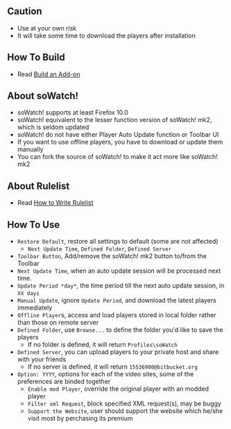 ## Caution

- Use at your own risk
- It will take some time to download the players after installation

## How To Build

- Read [Build an Add-on](https://github.com/jc3213/Misc/blob/master/Manual/en-US/HowToBuild.md)

## About soWatch!

- soWatch! supports at least Firefox 10.0
- soWatch! equivalent to the lesser function version of soWatch! mk2, which is seldom updated
- soWatch! do not have either Player Auto Update function or Toolbar UI
- If you want to use offline players, you have to download or update them manually
- You can fork the source of soWatch! to make it act more like soWatch! mk2

## About Rulelist

- Read [How to Write Rulelist](https://github.com/jc3213/Misc/blob/master/Manual/en-US/soWatch-mk2.rulelist.md)

## How To Use

- `Restore Default`, restore all settings to default (some are not affected)
  - `Next Update Time`, `Defined Folder`, `Defined Server`
- `Toolbar Button`, Add/remove the soWatch! mk2 button to/from the Toolbar
- `Next Update Time`, when an auto update session will be processed next time.
- `Update Period *day*`, the time period till the next auto update session, in `XX days`
- `Manual Update`, ignore `Update Period`, and download the latest players immediately
- `Offline Player`s, access and load players stored in local folder rather than those on remote server
- `Defined Folder`,  use `Browse...` to define the folder you'd like to save the players
  - If no folder is defined, it will return `Profiles\soWatch`
- `Defined Server`, you can upload players to your private host and share with your friends
  - If no server is defined, it will return `15536900@bitbucket.org`
- `Option: YYYY`, options for each of the video sites, some of the preferences are binded together
  - `Enable mod Player`, override the original player with an modded player
  - `Filter xml Request`, block specified XML request(s), may be buggy
  - `Support the Website`, user should support the website which he/she visit most by perchasing its premium

